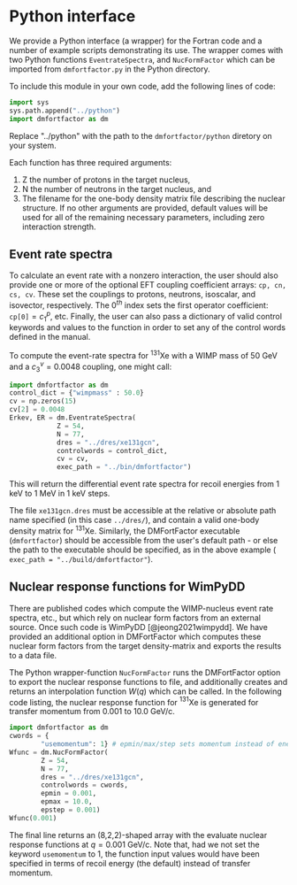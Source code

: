 # Python interface

We provide a Python interface (a wrapper) for the Fortran code and a number of
example scripts demonstrating its use. The wrapper comes with two Python
functions `EventrateSpectra`, and `NucFormFactor` which can be imported
from `dmfortfactor.py` in the Python directory. 

To include this module in your own code, add the following lines of code:
```Python
import sys
sys.path.append("../python")
import dmfortfactor as dm
```
Replace "../python" with the path to the `dmfortfactor/python` diretory on your
system.

Each function has three required arguments: 

1. Z the number of protons in the target nucleus, 
2. N the number of neutrons in the target nucleus, and 
3. The filename for the one-body density matrix file describing the nuclear structure. If no other arguments are provided, default values will be used for all of the remaining necessary parameters, including zero interaction strength. 


## Event rate spectra
To calculate an event rate with a nonzero interaction, the user should also
provide one or more of the optional EFT coupling coefficient arrays: `cp,
cn, cs, cv`. These set the couplings to protons, neutrons, isoscalar,
and isovector, respectively. The $0^{th}$ index sets the first operator
coefficient: `cp[0]`$= c_1^p$, etc.  Finally, the user can also pass a
dictionary of valid control keywords and values to the function in order to set
any of the control words defined in the manual.

To compute the event-rate spectra for $^{131}$Xe with a WIMP mass of 50 GeV and
a $c_3^v=0.0048$ coupling, one might call: 
```Python
import dmfortfactor as dm
control_dict = {"wimpmass" : 50.0}
cv = np.zeros(15)
cv[2] = 0.0048 
Erkev, ER = dm.EventrateSpectra(
            Z = 54,
            N = 77,
            dres = "../dres/xe131gcn",
            controlwords = control_dict,
            cv = cv,
            exec_path = "../bin/dmfortfactor")
```
This will return the differential event rate spectra for recoil energies from 1
keV to 1 MeV in 1 keV steps. 

The file `xe131gcn.dres` must be accessible at the relative or absolute path
name specified (in this case `../dres/`), and contain a valid one-body density
matrix for $^{131}$Xe. Similarly, the DMFortFactor executable (`dmfortfactor`) 
should be accessible from the user's default path - or else the
path to the executable should be specified, as in the above example (`
exec_path = "../build/dmfortfactor"`).

## Nuclear response functions for WimPyDD

There are published codes which compute the WIMP-nucleus event rate spectra,
etc., but which rely on nuclear form factors from an external source. Once such
code is WimPyDD [@jeong2021wimpydd]. We have provided an additional option in
DMFortFactor which computes these nuclear form factors from the target
density-matrix and exports the results to a data file. 

The Python wrapper-function `NucFormFactor` runs the DMFortFactor option
to export the nuclear response functions to file, and additionally creates and
returns an interpolation function $W(q)$ which can be called. In the following
code listing, the nuclear response function for $^{131}$Xe is generated for
transfer momentum from 0.001 to 10.0 GeV/c.  
```Python
import dmfortfactor as dm
cwords = {
        "usemomentum": 1} # epmin/max/step sets momentum instead of energy
Wfunc = dm.NucFormFactor(
        Z = 54,
        N = 77,
        dres = "../dres/xe131gcn",
        controlwords = cwords,
        epmin = 0.001,
        epmax = 10.0,
        epstep = 0.001)
Wfunc(0.001)
```
The final line returns an (8,2,2)-shaped array with the evaluate nuclear
response functions at $q=0.001$ GeV/c. Note that, had we not set the keyword
`usemomentum` to 1, the function input values would have been specified in
terms of recoil energy (the default) instead of transfer momentum. 
